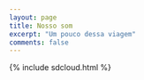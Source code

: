 ```yaml
---
layout: page
title: Nosso som
excerpt: "Um pouco dessa viagem"
comments: false
---
```


{% include sdcloud.html %}